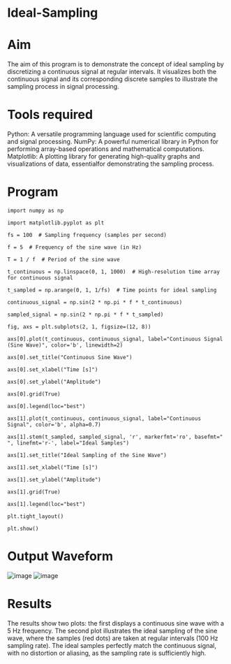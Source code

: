 # Ideal-Sampling

# Aim

The aim of this program is to demonstrate the concept of ideal sampling by discretizing a continuous signal at
regular intervals. It visualizes both the continuous signal and its corresponding discrete samples to illustrate the sampling process in signal processing.

# Tools required
Python: A versatile programming language used for scientific computing and signal processing. NumPy: A powerful numerical library in Python for performing array-based operations and mathematical computations. Matplotlib: A plotting library for generating high-quality graphs and visualizations of data, essentialfor demonstrating the sampling process.

# Program
`````````````````````````
import numpy as np

import matplotlib.pyplot as plt

fs = 100  # Sampling frequency (samples per second)

f = 5  # Frequency of the sine wave (in Hz)

T = 1 / f  # Period of the sine wave

t_continuous = np.linspace(0, 1, 1000)  # High-resolution time array for continuous signal

t_sampled = np.arange(0, 1, 1/fs)  # Time points for ideal sampling

continuous_signal = np.sin(2 * np.pi * f * t_continuous)

sampled_signal = np.sin(2 * np.pi * f * t_sampled)

fig, axs = plt.subplots(2, 1, figsize=(12, 8))

axs[0].plot(t_continuous, continuous_signal, label="Continuous Signal (Sine Wave)", color='b', linewidth=2)

axs[0].set_title("Continuous Sine Wave")

axs[0].set_xlabel("Time [s]")

axs[0].set_ylabel("Amplitude")

axs[0].grid(True)

axs[0].legend(loc="best")

axs[1].plot(t_continuous, continuous_signal, label="Continuous Signal", color='b', alpha=0.7)

axs[1].stem(t_sampled, sampled_signal, 'r', markerfmt='ro', basefmt=" ", linefmt='r-', label="Ideal Samples")

axs[1].set_title("Ideal Sampling of the Sine Wave")

axs[1].set_xlabel("Time [s]")

axs[1].set_ylabel("Amplitude")

axs[1].grid(True)

axs[1].legend(loc="best")

plt.tight_layout()

plt.show()
``````````````````````````````````````

# Output Waveform

![image](https://github.com/user-attachments/assets/3e6bf341-caa4-4332-a6ac-9f9aca77238a)
![image](https://github.com/user-attachments/assets/a667a3d9-a576-4e32-92ea-bb00ed248ab1)

# Results

The results show two plots: the first displays a continuous sine wave with a 5 Hz frequency. The second plot illustrates the ideal sampling of the sine wave, where the samples (red dots) are taken at regular intervals (100 Hz sampling rate). The ideal samples perfectly match the continuous signal, with no distortion or aliasing, as the sampling rate is sufficiently high.
